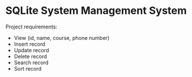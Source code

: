 # SQLite System Management System

Project requirements:
- View (id, name, course, phone number)
- Insert record
- Update record
- Delete record
- Search record
- Sort record
